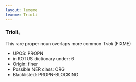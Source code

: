 ```yaml
---
layout: lexeme
lexeme: Trioli
---
```


###  Trioli₁

This rare proper noun overlaps more common *Trioli* (FIXME)
* UPOS:  PROPN
* in KOTUS dictionary under:  6
* Origin:  finer
* Possible NER class:  ORG
* Blacklisted:  PROPN-BLOCKING

